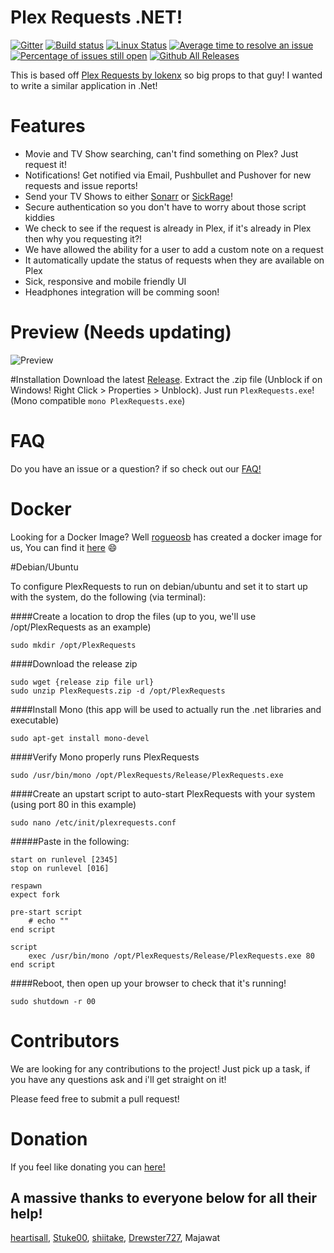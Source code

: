 # Plex Requests .NET!

[![Gitter](https://badges.gitter.im/tidusjar/PlexRequest.NET.svg)](https://gitter.im/tidusjar/PlexRequests.Net?utm_source=badge&utm_medium=badge&utm_campaign=pr-badge)
[![Build status](https://ci.appveyor.com/api/projects/status/hgj8j6lcea7j0yhn?svg=true)](https://ci.appveyor.com/project/tidusjar/requestplex)
[![Linux Status](https://travis-ci.org/tidusjar/PlexRequests.Net.svg)](https://travis-ci.org/tidusjar/PlexRequests.Net)
[![Average time to resolve an issue](http://isitmaintained.com/badge/resolution/tidusjar/plexrequests.net.svg)](http://isitmaintained.com/project/tidusjar/plexrequests.net "Average time to resolve an issue")
[![Percentage of issues still open](http://isitmaintained.com/badge/open/tidusjar/plexrequests.net.svg)](http://isitmaintained.com/project/tidusjar/plexrequests.net "Percentage of issues still open")
[![Github All Releases](https://img.shields.io/github/downloads/tidusjar/PlexRequests.net/total.svg)](https://github.com/tidusjar/PlexRequests.Net)

This is based off [Plex Requests by lokenx](https://github.com/lokenx/plexrequests-meteor) so big props to that guy!
I wanted to write a similar application in .Net!

# Features

* Movie and TV Show searching, can't find something on Plex? Just request it! 
* Notifications! Get notified via Email, Pushbullet and Pushover for new requests and issue reports!
* Send your TV Shows to either [Sonarr](https://sonarr.tv/) or [SickRage](http://www.sickrage.ca/)!
* Secure authentication so you don't have to worry about those script kiddies
* We check to see if the request is already in Plex, if it's already in Plex then why you requesting it?!
* We have allowed the ability for a user to add a custom note on a request
* It automatically update the status of requests when they are available on Plex
* Sick, responsive and mobile friendly UI
* Headphones integration will be comming soon!

# Preview (Needs updating)

![Preview](http://i.imgur.com/ucCFUvd.gif)

#Installation
Download the latest [Release](https://github.com/tidusjar/PlexRequests.Net/releases).
Extract the .zip file (Unblock if on Windows! Right Click > Properties > Unblock).
Just run `PlexRequests.exe`! (Mono compatible `mono PlexRequests.exe`)

# FAQ
Do you have an issue or a question? if so check out our [FAQ!](https://github.com/tidusjar/PlexRequests.Net/wiki/FAQ)

# Docker

Looking for a Docker Image? Well [rogueosb](https://github.com/rogueosb/) has created a docker image for us, You can find it [here](https://github.com/rogueosb/docker-plexrequestsnet) :smile:

#Debian/Ubuntu

To configure PlexRequests to run on debian/ubuntu and set it to start up with the system, do the following (via terminal):

####Create a location to drop the files (up to you, we'll use /opt/PlexRequests as an example)

```sudo mkdir /opt/PlexRequests```

####Download the release zip
```
sudo wget {release zip file url}
sudo unzip PlexRequests.zip -d /opt/PlexRequests
```

####Install Mono (this app will be used to actually run the .net libraries and executable)

```sudo apt-get install mono-devel```

####Verify Mono properly runs PlexRequests

```sudo /usr/bin/mono /opt/PlexRequests/Release/PlexRequests.exe```

####Create an upstart script to auto-start PlexRequests with your system (using port 80 in this example)

```sudo nano /etc/init/plexrequests.conf```

#####Paste in the following:

```
start on runlevel [2345]
stop on runlevel [016]

respawn
expect fork

pre-start script
    # echo ""
end script

script
    exec /usr/bin/mono /opt/PlexRequests/Release/PlexRequests.exe 80
end script
```

####Reboot, then open up your browser to check that it's running!

```
sudo shutdown -r 00
```

# Contributors

We are looking for any contributions to the project! Just pick up a task, if you have any questions ask and i'll get straight on it!

Please feed free to submit a pull request!

# Donation
If you feel like donating you can [here!](https://paypal.me/PlexRequestsNet)

## A massive thanks to everyone below for all their help!

[heartisall](https://github.com/heartisall), [Stuke00](https://github.com/Stuke00), [shiitake](https://github.com/shiitake), [Drewster727](https://github.com/Drewster727), Majawat
